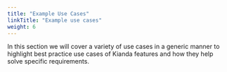 ```yaml
---
title: "Example Use Cases"
linkTitle: "Example use cases"
weight: 6
---
```


In this section we will cover a variety of use cases in a generic manner to highlight best practice use cases of Kianda features and how they help solve specific requirements.

